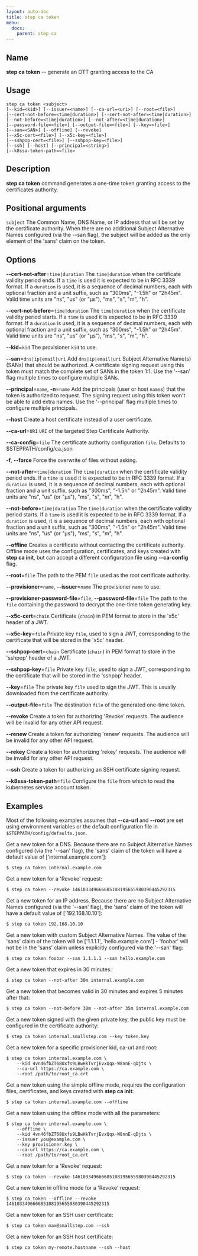 ```yaml
---
layout: auto-doc
title: step ca token
menu:
  docs:
    parent: step ca
---
```


## Name
**step ca token** -- generate an OTT granting access to the CA

## Usage

```raw
step ca token <subject>
[--kid=<kid>] [--issuer=<name>] [--ca-url=<uri>] [--root=<file>]
[--cert-not-before=<time|duration>] [--cert-not-after=<time|duration>]
[--not-before=<time|duration>] [--not-after=<time|duration>]
[--password-file=<file>] [--output-file=<file>] [--key=<file>]
[--san=<SAN>] [--offline] [--revoke]
[--x5c-cert=<file>] [--x5c-key=<file>]
[--sshpop-cert=<file>] [--sshpop-key=<file>]
[--ssh] [--host] [--principal=<string>]
[--k8ssa-token-path=<file>
```

## Description

**step ca token** command generates a one-time token granting access to the
certificates authority.

## Positional arguments

`subject`
The Common Name, DNS Name, or IP address that will be set by the certificate authority.
When there are no additional Subject Alternative Names configured (via the
--san flag), the subject will be added as the only element of the 'sans' claim
on the token.

## Options


**--cert-not-after**=`time|duration`
The `time|duration` when the certificate validity period ends. If a `time` is
used it is expected to be in RFC 3339 format. If a `duration` is used, it is a
sequence of decimal numbers, each with optional fraction and a unit suffix, such
as "300ms", "-1.5h" or "2h45m". Valid time units are "ns", "us" (or "µs"), "ms",
"s", "m", "h".

**--cert-not-before**=`time|duration`
The `time|duration` when the certificate validity period starts. If a `time` is
used it is expected to be in RFC 3339 format. If a `duration` is used, it is a
sequence of decimal numbers, each with optional fraction and a unit suffix, such
as "300ms", "-1.5h" or "2h45m". Valid time units are "ns", "us" (or "µs"), "ms",
"s", "m", "h".

**--kid**=`kid`
The provisioner `kid` to use.

**--san**=`dns|ip|email|uri`
Add `dns|ip|email|uri` Subject Alternative Name(s) (SANs)
that should be authorized. A certificate signing request using this token must
match the complete set of SANs in the token 1:1. Use the '--san' flag multiple
times to configure multiple SANs.

**--principal**=`name`, **-n**=`name`
Add the principals (user or host `name`s) that the token is authorized to
request. The signing request using this token won't be able to add
extra names. Use the '--principal' flag multiple times to configure
multiple principals.

**--host**
Create a host certificate instead of a user certificate.

**--ca-url**=`URI`
`URI` of the targeted Step Certificate Authority.

**--ca-config**=`file`
The certificate authority configuration `file`. Defaults to
$STEPPATH/config/ca.json

**-f**, **--force**
Force the overwrite of files without asking.

**--not-after**=`time|duration`
The `time|duration` when the certificate validity period ends. If a `time` is
used it is expected to be in RFC 3339 format. If a `duration` is used, it is a
sequence of decimal numbers, each with optional fraction and a unit suffix, such
as "300ms", "-1.5h" or "2h45m". Valid time units are "ns", "us" (or "µs"), "ms",
"s", "m", "h".

**--not-before**=`time|duration`
The `time|duration` when the certificate validity period starts. If a `time` is
used it is expected to be in RFC 3339 format. If a `duration` is used, it is a
sequence of decimal numbers, each with optional fraction and a unit suffix, such
as "300ms", "-1.5h" or "2h45m". Valid time units are "ns", "us" (or "µs"), "ms",
"s", "m", "h".

**--offline**
Creates a certificate without contacting the certificate authority. Offline mode
uses the configuration, certificates, and keys created with **step ca init**,
but can accept a different configuration file using **--ca-config** flag.

**--root**=`file`
The path to the PEM `file` used as the root certificate authority.

**--provisioner**=`name`, **--issuer**=`name`
The provisioner `name` to use.

**--provisioner-password-file**=`file`, **--password-file**=`file`
The path to the `file` containing the password to decrypt the one-time token
generating key.

**--x5c-cert**=`chain`
Certificate (`chain`) in PEM format to store in the 'x5c' header of a JWT.

**--x5c-key**=`file`
Private key `file`, used to sign a JWT, corresponding to the certificate that will
be stored in the 'x5c' header.

**--sshpop-cert**=`chain`
Certificate (`chain`) in PEM format to store in the 'sshpop' header of a JWT.

**--sshpop-key**=`file`
Private key `file`, used to sign a JWT, corresponding to the certificate that will
be stored in the 'sshpop' header.

**--key**=`file`
The private key `file` used to sign the JWT. This is usually downloaded from
the certificate authority.

**--output-file**=`file`
The destination `file` of the generated one-time token.

**--revoke**
Create a token for authorizing 'Revoke' requests. The audience will
be invalid for any other API request.

**--renew**
Create a token for authorizing 'renew' requests. The audience will
be invalid for any other API request.

**--rekey**
Create a token for authorizing 'rekey' requests. The audience will
be invalid for any other API request.

**--ssh**
Create a token for authorizing an SSH certificate signing request.

**--k8ssa-token-path**=`file`
Configure the `file` from which to read the kubernetes service account token.

## Examples

 Most of the following examples assumes that **--ca-url** and **--root** are
 set using environment variables or the default configuration file in
 `$STEPPATH/config/defaults.json`.

Get a new token for a DNS. Because there are no Subject Alternative Names
configured (via the '--san' flag), the 'sans' claim of the token will have a
default value of ['internal.example.com']:
```shell
$ step ca token internal.example.com
```

Get a new token for a 'Revoke' request:
```shell
$ step ca token --revoke 146103349666685108195655980390445292315
```

Get a new token for an IP address. Because there are no Subject Alternative Names
configured (via the '--san' flag), the 'sans' claim of the token will have a
default value of ['192.168.10.10']:
```shell
$ step ca token 192.168.10.10
```

Get a new token with custom Subject Alternative Names. The value of the 'sans'
claim of the token will be ['1.1.1.1', 'hello.example.com'] - 'foobar' will not
be in the 'sans' claim unless explicitly configured via the '--san' flag:
```shell
$ step ca token foobar --san 1.1.1.1 --san hello.example.com
```

Get a new token that expires in 30 minutes:
```shell
$ step ca token --not-after 30m internal.example.com
```

Get a new token that becomes valid in 30 minutes and expires 5 minutes after that:
```shell
$ step ca token --not-before 30m --not-after 35m internal.example.com
```

Get a new token signed with the given private key, the public key must be
configured in the certificate authority:
```shell
$ step ca token internal.smallstep.com --key token.key
```

Get a new token for a specific provisioner kid, ca-url and root:
```shell
$ step ca token internal.example.com \
    --kid 4vn46fbZT68Uxfs9LBwHkTvrjEvxQqx-W8nnE-qDjts \
    --ca-url https://ca.example.com \
    --root /path/to/root_ca.crt
```

Get a new token using the simple offline mode, requires the configuration
files, certificates, and keys created with **step ca init**:
```shell
$ step ca token internal.example.com --offline
```

Get a new token using the offline mode with all the parameters:
```shell
$ step ca token internal.example.com \
    --offline \
    --kid 4vn46fbZT68Uxfs9LBwHkTvrjEvxQqx-W8nnE-qDjts \
    --issuer you@example.com \
    --key provisioner.key \
    --ca-url https://ca.example.com \
    --root /path/to/root_ca.crt
```

Get a new token for a 'Revoke' request:
```shell
$ step ca token --revoke 146103349666685108195655980390445292315
```

Get a new token in offline mode for a 'Revoke' request:
```shell
$ step ca token --offline --revoke 146103349666685108195655980390445292315
```

Get a new token for an SSH user certificate:
```shell
$ step ca token max@smallstep.com --ssh
```

Get a new token for an SSH host certificate:
```shell
$ step ca token my-remote.hostname --ssh --host
```

